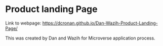 <h1> Product landing Page </h1>

Link to webpage: https://dcronan.github.io/Dan-Wazih-Product-Landing-Page/

This was created by Dan and Wazih for Microverse application process.
